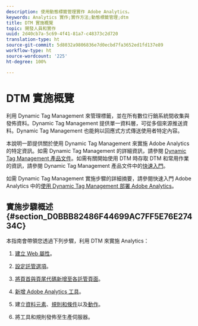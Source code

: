 ```yaml
---
description: 使用動態標籤管理實作 Adobe Analytics。
keywords: Analytics 實作;實作方法;動態標籤管理;dtm
title: DTM 實施概覽
topic: 開發人員和實作
uuid: 2d40cb7a-5c69-4f41-81a7-c48373c2d720
translation-type: ht
source-git-commit: 5d8032a9806836e7d0ecbd7fa3652ed1fd137e89
workflow-type: ht
source-wordcount: '225'
ht-degree: 100%

---
```



# DTM 實施概覽

利用 Dynamic Tag Management 來管理標籤，並在所有數位行銷系統間收集與發佈資料。Dynamic Tag Management 提供單一資料層，可從多個來源推送資料。Dynamic Tag Management 也能夠以回應式方式傳送使用者特定內容。

本說明一節提供關於使用 Dynamic Tag Management 來實施 Adobe Analytics 的特定資訊。如需 Dynamic Tag Management 的詳細資訊，請參閱 [Dynamic Tag Management 產品文件](https://docs.adobe.com/content/help/zh-Hant/dtm/using/dtm-home.html)。如需有關開始使用 DTM 時存取 DTM 和常用作業的資訊，請參閱 Dynamic Tag Management 產品文件中的[快速入門](https://docs.adobe.com/content/help/zh-Hant/dtm/using/getting-started/get-started.html)。

如需 Dynamic Tag Management 實施步驟的詳細摘要，請參閱快速入門 Adobe Analytics 中的[使用 Dynamic Tag Management 部署 Adobe Analytics](https://docs.adobe.com/content/help/zh-Hant/analytics/implementation/other/dtm/dtm-implementation-overview.html)。

## 實施步驟概述 {#section_D0BBB82486F44699AC7FF5E76E27434C}

本指南會帶領您透過下列步驟，利用 DTM 來實施 Analytics：

1. [建立 Web 屬性](/help/implement/other/dtm/t-create-web-property.md)。
1. [設定託管選項](/help/implement/other/dtm/t-configure-hosting.md)。
1. [將頁首與頁尾代碼新增至各託管頁面](/help/implement/other/dtm/c-headers-footers/t-header-footer-code.md)。
1. [新增 Adobe Analytics 工具](/help/implement/other/dtm/c-aa-tool/analytics-dtm.md)。
1. 建立[資料元素](/help/implement/other/dtm/t-data-element.md)、[規則和條件](/help/implement/other/dtm/c-rules/t-rules-create.md)以及[動作](/help/implement/other/dtm/c-rules/t-rules-actions.md)。

1. 將工具和規則發佈至生產伺服器。

